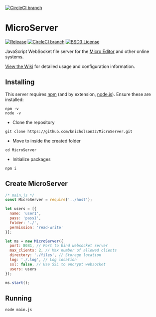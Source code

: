 [![CircleCI branch](https://img.shields.io/circleci/project/github/knicholson32/MicroServer/master.svg)](https://circleci.com/gh/knicholson32/MicroServer)


# MicroServer
[![Release](https://img.shields.io/github/release/knicholson/MicroServer.svg)](https://github.com/knicholson32/MicroServer)
[![CircleCI branch](https://img.shields.io/circleci/project/github/knicholson32/MicroServer/master.svg)](https://circleci.com/gh/knicholson32/MicroServer)
[![BSD3 License](http://img.shields.io/badge/license-MIT-brightgreen.svg?longCache=true&style=flat)](https://tldrlegal.com/license/mit-license)

JavaScript WebSocket file server for the [Micro Editor](https://github.com/npnicholson/Micro) and other online systems.

[View the Wiki](https://github.com/knicholson32/MicroServer/wiki) for detailed usage and configuration information.

## Installing
This server requires [npm](https://www.npmjs.com/) (and by extension, [node.js](https://nodejs.org/en/)). Ensure these are installed:
```shell
npm -v
node -v
```
- Clone the repository
```shell
git clone https://github.com/knicholson32/MicroServer.git
```
- Move to inside the created folder
```shell
cd MicroServer
```
- Initialize packages
```shell
npm i
```

## Create MicroServer
```JavaScript
/* main.js */
const MicroServer = require('../host');

let users = [{
  name: 'user1',
  pass: 'pass1',
  folder: './',
  permission: 'read-write'
}];

let ms = new MicroServer({
  port: 8081, // Port to bind websocket server
  max_clients: 2, // Max number of allowed clients
  directory: './files', // Storage location
  log: './.log', // Log location
  ssl: false, // Use SSL to encrypt websocket
  users: users
});

ms.start();
```

## Running
```shell
node main.js
```
